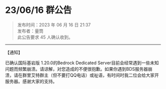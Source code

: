 # 23/06/16 群公告

> 发布时间：2023 年 06 月 16 日 21:37  
  发布者：量筒  
  此公告要求 45 人确认收到。

---

【通知】

已确认国际基岩版 1.20.0的Bedrock Dedicated Server目前会经常遇到一些未知问题而频繁崩溃。请谅解，对您造成的不便很抱歉。如果你遇到BDS服务器崩溃，请在群里艾特群主（但不要打QQ电话）或祉语，有时间时我二位会给大家开服务器。感谢大家的支持。
